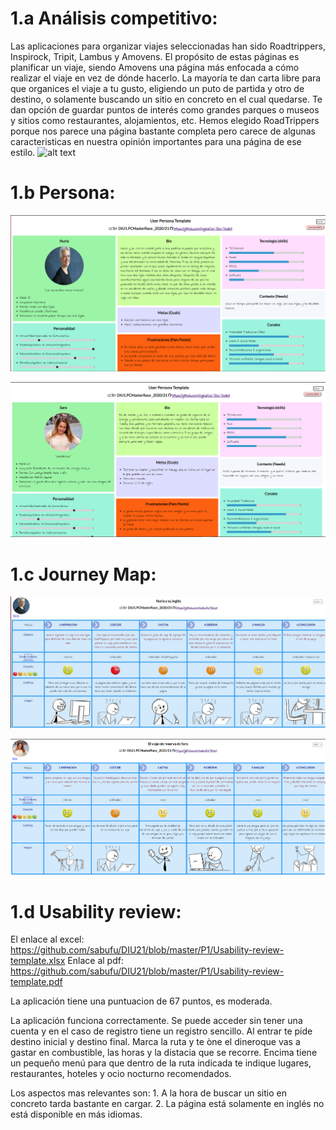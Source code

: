 # 1.a Análisis competitivo:

Las aplicaciones para organizar viajes seleccionadas han sido Roadtrippers, Inspirock, Tripit, Lambus y Amovens. El propósito de estas páginas es planificar un viaje, siendo Amovens una página más enfocada a cómo realizar el viaje en vez de dónde hacerlo. La mayoría te dan carta libre para que organices el viaje a tu gusto, eligiendo un puto de partida y otro de destino, o solamente buscando un sitio en concreto en el cual quedarse. Te dan opción de guardar puntos de interés como grandes parques o museos y sitios como restaurantes, alojamientos, etc. Hemos elegido RoadTrippers porque nos parece una página bastante completa pero carece de algunas caracteristicas en nuestra opinión importantes para una página de ese estilo.
![alt text](https://github.com/sabufu/DIU21/blob/master/P1/An%C3%A1lisis%20competitivo.png)


# 1.b Persona: 

![alt text](https://github.com/sabufu/DIU21/blob/master/P1/photos/nuria.PNG)

![alt text](https://github.com/sabufu/DIU21/blob/master/P1/photos/sara.PNG)


# 1.c Journey Map:

![alt text](https://github.com/sabufu/DIU21/blob/master/P1/photos/nuriaviaje.PNG)

![alt text](https://github.com/sabufu/DIU21/blob/master/P1/photos/saraviaje.PNG)

# 1.d Usability review:

El enlace al excel: https://github.com/sabufu/DIU21/blob/master/P1/Usability-review-template.xlsx Enlace al pdf: https://github.com/sabufu/DIU21/blob/master/P1/Usability-review-template.pdf

La aplicación tiene una puntuacion de 67 puntos, es moderada.

La aplicación funciona correctamente. Se puede acceder sin tener una cuenta y en el caso de registro tiene un registro sencillo. Al entrar te pide destino inicial y destino final. Marca la ruta y te òne el dineroque vas a gastar en combustible, las horas y la distacia que se recorre. Encima tiene un pequeño menú para que dentro de la ruta indicada te indique lugares, restaurantes, hoteles y ocio nocturno recomendados.

Los aspectos mas relevantes son:
    1. A la hora de buscar un sitio en concreto tarda bastante en cargar.
    2. La página está solamente en inglés no está disponible en más idiomas.
